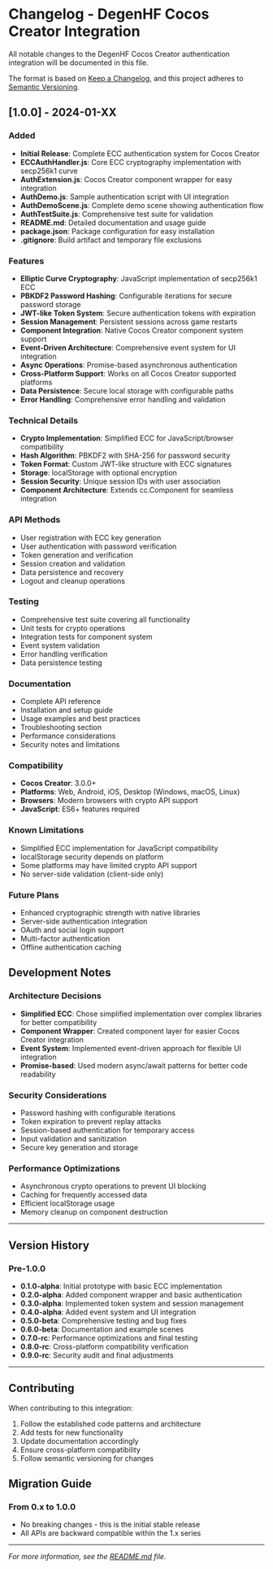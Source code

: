 # Changelog - DegenHF Cocos Creator Integration

All notable changes to the DegenHF Cocos Creator authentication integration will be documented in this file.

The format is based on [Keep a Changelog](https://keepachangelog.com/en/1.0.0/),
and this project adheres to [Semantic Versioning](https://semver.org/spec/v2.0.0.html).

## [1.0.0] - 2024-01-XX

### Added
- **Initial Release**: Complete ECC authentication system for Cocos Creator
- **ECCAuthHandler.js**: Core ECC cryptography implementation with secp256k1 curve
- **AuthExtension.js**: Cocos Creator component wrapper for easy integration
- **AuthDemo.js**: Sample authentication script with UI integration
- **AuthDemoScene.js**: Complete demo scene showing authentication flow
- **AuthTestSuite.js**: Comprehensive test suite for validation
- **README.md**: Detailed documentation and usage guide
- **package.json**: Package configuration for easy installation
- **.gitignore**: Build artifact and temporary file exclusions

### Features
- **Elliptic Curve Cryptography**: JavaScript implementation of secp256k1 ECC
- **PBKDF2 Password Hashing**: Configurable iterations for secure password storage
- **JWT-like Token System**: Secure authentication tokens with expiration
- **Session Management**: Persistent sessions across game restarts
- **Component Integration**: Native Cocos Creator component system support
- **Event-Driven Architecture**: Comprehensive event system for UI integration
- **Async Operations**: Promise-based asynchronous authentication
- **Cross-Platform Support**: Works on all Cocos Creator supported platforms
- **Data Persistence**: Secure local storage with configurable paths
- **Error Handling**: Comprehensive error handling and validation

### Technical Details
- **Crypto Implementation**: Simplified ECC for JavaScript/browser compatibility
- **Hash Algorithm**: PBKDF2 with SHA-256 for password security
- **Token Format**: Custom JWT-like structure with ECC signatures
- **Storage**: localStorage with optional encryption
- **Session Security**: Unique session IDs with user association
- **Component Architecture**: Extends cc.Component for seamless integration

### API Methods
- User registration with ECC key generation
- User authentication with password verification
- Token generation and verification
- Session creation and validation
- Data persistence and recovery
- Logout and cleanup operations

### Testing
- Comprehensive test suite covering all functionality
- Unit tests for crypto operations
- Integration tests for component system
- Event system validation
- Error handling verification
- Data persistence testing

### Documentation
- Complete API reference
- Installation and setup guide
- Usage examples and best practices
- Troubleshooting section
- Performance considerations
- Security notes and limitations

### Compatibility
- **Cocos Creator**: 3.0.0+
- **Platforms**: Web, Android, iOS, Desktop (Windows, macOS, Linux)
- **Browsers**: Modern browsers with crypto API support
- **JavaScript**: ES6+ features required

### Known Limitations
- Simplified ECC implementation for JavaScript compatibility
- localStorage security depends on platform
- Some platforms may have limited crypto API support
- No server-side validation (client-side only)

### Future Plans
- Enhanced cryptographic strength with native libraries
- Server-side authentication integration
- OAuth and social login support
- Multi-factor authentication
- Offline authentication caching

## Development Notes

### Architecture Decisions
- **Simplified ECC**: Chose simplified implementation over complex libraries for better compatibility
- **Component Wrapper**: Created component layer for easier Cocos Creator integration
- **Event System**: Implemented event-driven approach for flexible UI integration
- **Promise-based**: Used modern async/await patterns for better code readability

### Security Considerations
- Password hashing with configurable iterations
- Token expiration to prevent replay attacks
- Session-based authentication for temporary access
- Input validation and sanitization
- Secure key generation and storage

### Performance Optimizations
- Asynchronous crypto operations to prevent UI blocking
- Caching for frequently accessed data
- Efficient localStorage usage
- Memory cleanup on component destruction

---

## Version History

### Pre-1.0.0
- **0.1.0-alpha**: Initial prototype with basic ECC implementation
- **0.2.0-alpha**: Added component wrapper and basic authentication
- **0.3.0-alpha**: Implemented token system and session management
- **0.4.0-alpha**: Added event system and UI integration
- **0.5.0-beta**: Comprehensive testing and bug fixes
- **0.6.0-beta**: Documentation and example scenes
- **0.7.0-rc**: Performance optimizations and final testing
- **0.8.0-rc**: Cross-platform compatibility verification
- **0.9.0-rc**: Security audit and final adjustments

---

## Contributing

When contributing to this integration:

1. Follow the established code patterns and architecture
2. Add tests for new functionality
3. Update documentation accordingly
4. Ensure cross-platform compatibility
5. Follow semantic versioning for changes

## Migration Guide

### From 0.x to 1.0.0
- No breaking changes - this is the initial stable release
- All APIs are backward compatible within the 1.x series

---

*For more information, see the [README.md](README.md) file.*